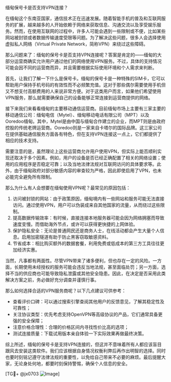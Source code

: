 缅甸保号卡是否支持VPN连接？

在缅甸这个东南亚国家，通信技术正在迅速发展。随着智能手机的普及和互联网服务的扩展，越来越多的人开始依赖于网络来获取信息、沟通交流以及享受娱乐服务。然而，在使用互联网的过程中，许多人可能会遇到一些限制或不便，比如某些网站被封锁或者数据传输速度受限等问题。为了解决这些问题，很多人会选择使用虚拟私人网络（Virtual Private Network，简称VPN）来绕过这些障碍。

那么问题来了：缅甸的保号卡是否支持VPN连接呢？答案是肯定的——缅甸的大部分运营商确实允许用户通过他们的网络使用VPN服务。不过，具体的支持情况可能会因不同的运营商而异，并且需要根据实际使用环境和个人需求来判断。

首先，让我们了解一下什么是保号卡。缅甸的保号卡是一种特殊的SIM卡，它可以帮助用户保持手机号码的有效性而不必频繁充值。这对于那些偶尔需要使用手机但又不想支付高额费用的人来说非常方便。对于这类用户而言，如果他们希望使用VPN服务，那么就需要确保自己的设备能够正常连接到运营商提供的网络。

接下来我们来看看缅甸的主要移动通信运营商。目前缅甸市场上主要有三家主要的移动通信公司：缅甸电信（Mytel）、缅甸移动电话有限公司（MPT）以及Ooredoo缅甸。其中，Mytel是由中国与缅甸合作建立的企业，而MPT则是由政府控股的传统老牌运营商。Ooredoo则是一家来自卡塔尔的国际品牌。这三家公司在提供基础通信服务方面各有特色，但在支持VPN连接这一点上，它们都提供了相应的技术支持。

需要注意的是，虽然理论上这些运营商允许用户使用VPN，但实际上能否顺利实现还取决于多个因素。例如，用户的设备是否已经正确配置了相关的网络设置；使用的应用程序是否稳定可靠；以及当地法律法规对互联网访问的具体要求等。此外，由于缅甸政府对部分敏感内容的审查较为严格，因此即使启用了VPN，也未必能完全避免所有限制。

那么为什么有人会想要在缅甸使用VPN呢？最常见的原因包括：

1. 访问被封锁的网站：由于政策原因，缅甸境内有一些网站和服务可能无法直接访问。通过使用VPN，用户可以伪装成来自其他国家的流量，从而绕过这些限制。
2. 提高数据传输效率：有时候，直接连接本地服务器可能会因为网络拥塞而导致速度变慢。而借助海外节点，或许可以获得更快捷的上网体验。
3. 保护隐私安全：无论是普通网民还是商务人士，在线活动都会产生大量个人信息。启用加密隧道有助于防止黑客窃取敏感资料。
4. 节省成本：相比购买额外的数据套餐，利用免费或低成本的第三方工具往往更加经济实惠。

当然，凡事都有两面性。尽管VPN带来了诸多便利，但也存在一定的风险。一方面，长期使用未经授权的服务可能会违反当地法规，甚至面临处罚；另一方面，选择不当的供应商也可能导致隐私泄露或其他安全隐患。因此，在决定是否采用此类解决方案之前，务必做好充分调查并谨慎行事。

那么如何选择合适的VPN服务商呢？以下几点建议可供参考：
- 查看评价口碑：可以通过搜索引擎查阅其他用户的反馈意见，了解其稳定性及可靠性；
- 关注协议类型：优先考虑支持OpenVPN等高级协议的产品，它们通常具备更强的安全保障；
- 注意价格合理性：合理的价格区间内寻找性价比高的选项；
- 测试连接质量：下载试用版本亲自体验一下实际效果再做最终决策。

综上所述，缅甸的保号卡是支持VPN连接的，但这并不意味着所有人都应该盲目跟风去安装这类软件。我们应该根据自身情况权衡利弊后再作出明智的选择。同时也要时刻铭记遵守法律法规的重要性，以免给自己带来不必要的麻烦。最后提醒大家，无论身处何地，都要时刻保持警惕，确保个人信息的安全。

[TG💪+ @jx0703 ![Image](https://github.com/user-attachments/assets/dbca1d08-cadb-493c-b0ec-ad6f7a83f270)]